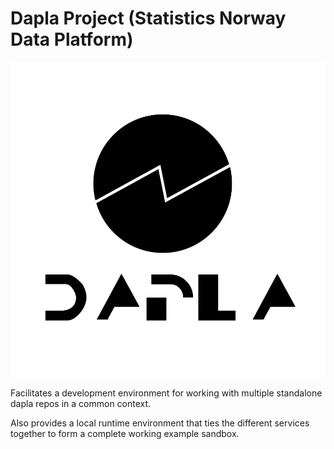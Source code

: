 # Dapla Project (Statistics Norway Data Platform)

![DAPLA logo](media/dapla-white.png)

Facilitates a development environment for working with multiple standalone dapla repos in a common context.

Also provides a local runtime environment that ties the different services together to form a complete working example sandbox.
